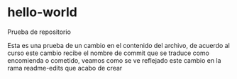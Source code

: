 # hello-world
Prueba de repositorio

Esta es una prueba de un cambio en el contenido del archivo, de acuerdo al curso este cambio recibe el nombre de commit que se traduce como encomienda o cometido, veamos como se ve reflejado este cambio en la rama readme-edits que acabo de crear
